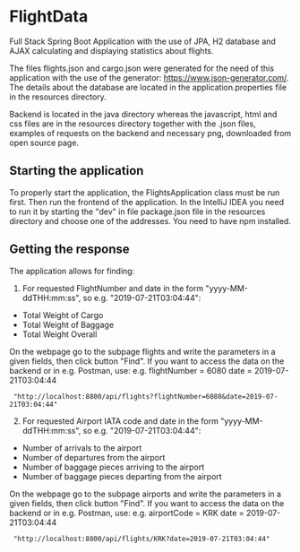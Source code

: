 # FlightData
Full Stack Spring Boot Application with the use of JPA, H2 database and AJAX calculating and displaying statistics about flights. 

The files flights.json and cargo.json were generated for the need of this application with the use of the generator: https://www.json-generator.com/. The details about the database are located in the application.properties file in the resources directory.

Backend is located in the java directory whereas the javascript, html and css files are in the resources directory together with the .json files, examples of requests on the backend and necessary png, downloaded from open source page.

## Starting the application 
To properly start the application, the FlightsApplication class must be run first.
Then run the frontend of the application. In the IntelliJ IDEA you need to run it by starting the "dev" in file package.json file in the resources directory and choose one of the addresses. You need to have npm installed.

## Getting the response
The application allows for finding:

1. For requested FlightNumber and date in the form "yyyy-MM-ddTHH:mm:ss", so e.g. "2019-07-21T03:04:44":
  * Total Weight of Cargo
  * Total Weight of Baggage
  * Total Weight Overall
  
   On the webpage go to the subpage flights and write the parameters in a given fields, then click button "Find".
   If you want to access the data on the backend or in e.g. Postman, use:
   e.g. flightNumber = 6080
        date = 2019-07-21T03:04:44
        
     "http://localhost:8800/api/flights?flightNumber=6080&date=2019-07-21T03:04:44"

2. For requested Airport IATA code and date in the form "yyyy-MM-ddTHH:mm:ss", so e.g. "2019-07-21T03:04:44":
  * Number of arrivals to the airport
  * Number of departures from the airport
  * Number of baggage pieces arriving to the airport
  * Number of baggage pieces departing from the airport
  
   On the webpage go to the subpage airports and write the parameters in a given fields, then click button "Find".
   If you want to access the data on the backend or in e.g. Postman, use:
   e.g. airportCode = KRK
        date = 2019-07-21T03:04:44
        
     "http://localhost:8800/api/flights/KRK?date=2019-07-21T03:04:44"

 
